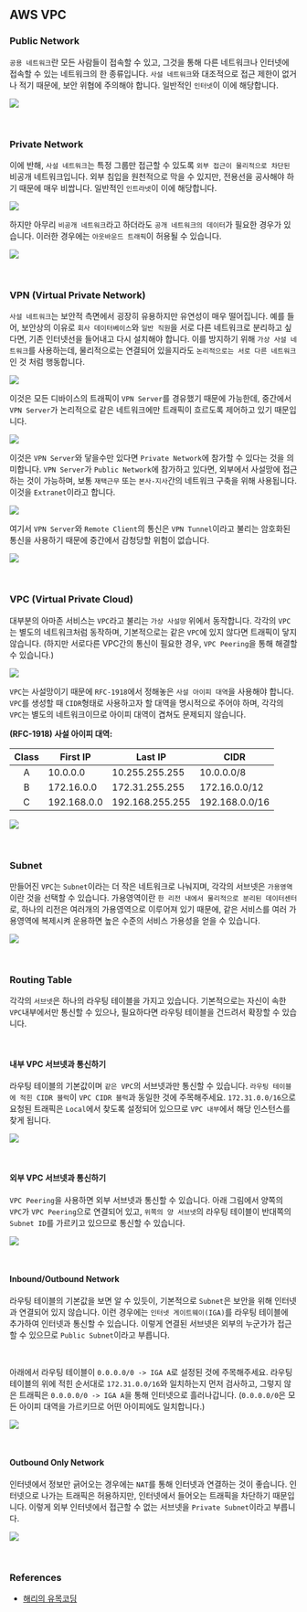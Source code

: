 ## AWS VPC

### Public Network

`공용 네트워크`란 모든 사람들이 접속할 수 있고, 그것을 통해 다른 네트워크나 인터넷에 접속할 수 있는 네트워크의 한 종류입니다. `사설 네트워크`와 대조적으로 접근 제한이 없거나 적기 때문에, 보안 위협에 주의해야 합니다. 일반적인 `인터넷`이 이에 해당합니다.

![](./images/public-network.png)

<br/>

### Private Network

이에 반해, `사설 네트워크`는 특정 그룹만 접근할 수 있도록 `외부 접근이 물리적으로 차단된` 비공개 네트워크입니다. 외부 침입을 원천적으로 막을 수 있지만, 전용선을 공사해야 하기 때문에 매우 비쌉니다. 일반적인 `인트라넷`이 이에 해당합니다.

![](./images/private-network-1.png)

하지만 아무리 `비공개 네트워크`라고 하더라도 `공개 네트워크의 데이터`가 필요한 경우가 있습니다. 이러한 경우에는 `아웃바운드 트래픽`이 허용될 수 있습니다.

![](./images/private-network-2.png)

<br/>

### VPN (Virtual Private Network)

`사설 네트워크`는 보안적 측면에서 굉장히 유용하지만 유연성이 매우 떨어집니다. 예를 들어, 보안상의 이유로 `회사 데이터베이스`와 `일반 직원`을 서로 다른 네트워크로 분리하고 싶다면, 기존 인터넷선을 들어내고 다시 설치해야 합니다. 이를 방지하기 위해 `가상 사설 네트워크`를 사용하는데, 물리적으로는 연결되어 있을지라도 `논리적으로는 서로 다른 네트워크`인 것 처럼 행동합니다.

![](./images/virtual-private-network-1.png)

이것은 모든 디바이스의 트래픽이 `VPN Server`를 경유했기 때문에 가능한데, 중간에서 `VPN Server`가 논리적으로 같은 네트워크에만 트래픽이 흐르도록 제어하고 있기 때문입니다.

![](./images/virtual-private-network-2.png)

이것은 `VPN Server`와 닿을수만 있다면 `Private Network`에 참가할 수 있다는 것을 의미합니다. `VPN Server`가 `Public Network`에 참가하고 있다면, 외부에서 사설망에 접근하는 것이 가능하며, 보통 `재택근무` 또는 `본사-지사`간의 네트워크 구축을 위해 사용됩니다. 이것을 `Extranet`이라고 합니다.

![](./images/virtual-private-network-3.png)

여기서 `VPN Server`와 `Remote Client`의 통신은 `VPN Tunnel`이라고 불리는 암호화된 통신을 사용하기 때문에 중간에서 감청당할 위험이 없습니다.

![](./images/virtual-private-network-4.png)

<br/>

### VPC (Virtual Private Cloud)

대부분의 아마존 서비스는 `VPC`라고 불리는 `가상 사설망` 위에서 동작합니다. 각각의 `VPC`는 별도의 네트워크처럼 동작하며, 기본적으로는 같은 `VPC`에 있지 않다면 트래픽이 닿지 않습니다. (하지만 서로다른 VPC간의 통신이 필요한 경우, `VPC Peering`을 통해 해결할 수 있습니다.)

![](./images/vpc-1.png)

`VPC`는 사설망이기 때문에 `RFC-1918`에서 정해놓은 `사설 아이피 대역`을 사용해야 합니다. `VPC`를 생성할 때 `CIDR`형태로 사용하고자 할 대역을 명시적으로 주어야 하며, 각각의 `VPC`는 별도의 네트워크이므로 아이피 대역이 겹쳐도 문제되지 않습니다.

**(RFC-1918) 사설 아이피 대역:**

| Class | First IP    | Last IP         | CIDR           |
| :---: | ----------- | --------------- | -------------- |
|   A   | 10.0.0.0    | 10.255.255.255  | 10.0.0.0/8     |
|   B   | 172.16.0.0  | 172.31.255.255  | 172.16.0.0/12  |
|   C   | 192.168.0.0 | 192.168.255.255 | 192.168.0.0/16 |

![](./images/vpc-2.png)

<br/>

### Subnet

만들어진 `VPC`는 `Subnet`이라는 더 작은 네트워크로 나눠지며, 각각의 서브넷은 `가용영역`이란 것을 선택할 수 있습니다. 가용영역이란 `한 리전 내에서 물리적으로 분리된 데이터센터`로, 하나의 리전은 여러개의 가용영역으로 이루어져 있기 때문에, 같은 서비스를 여러 가용영역에 복제시켜 운용하면 높은 수준의 서비스 가용성을 얻을 수 있습니다.

![](./images/subnet-1.png)

<br/>

### Routing Table

각각의 `서브넷`은 하나의 라우팅 테이블을 가지고 있습니다. 기본적으로는 자신이 속한 `VPC`내부에서만 통신할 수 있으나, 필요하다면 라우팅 테이블을 건드려서 확장할 수 있습니다.

<br/>

#### 내부 VPC 서브넷과 통신하기

라우팅 테이블의 기본값이며 `같은 VPC`의 서브넷과만 통신할 수 있습니다. `라우팅 테이블에 적힌 CIDR 블럭`이 `VPC CIDR 블럭`과 동일한 것에 주목해주세요. `172.31.0.0/16`으로 요청된 트래픽은 `Local`에서 찾도록 설정되어 있으므로 `VPC 내부`에서 해당 인스턴스를 찾게 됩니다.

![](./images/route-1.png)

<br/>

#### 외부 VPC 서브넷과 통신하기

`VPC Peering`을 사용하면 외부 서브넷과 통신할 수 있습니다. 아래 그림에서 양쪽의 `VPC`가 `VPC Peering`으로 연결되어 있고, `위쪽의 양 서브넷`의 라우팅 테이블이 반대쪽의 `Subnet ID`를 가르키고 있으므로 통신할 수 있습니다.

![](./images/route-2.png)

<br/>

#### Inbound/Outbound Network

라우팅 테이블의 기본값을 보면 알 수 있듯이, 기본적으로 `Subnet`은 보안을 위해 인터넷과 연결되어 있지 않습니다. 이런 경우에는 `인터넷 게이트웨이(IGA)`를 라우팅 테이블에 추가하여 인터넷과 통신할 수 있습니다. 이렇게 연결된 서브넷은 외부의 누군가가 접근할 수 있으므로 `Public Subnet`이라고 부릅니다.

<br/>

아래에서 라우팅 테이블이 `0.0.0.0/0 -> IGA A`로 설정된 것에 주목해주세요. 라우팅 테이블의 위에 적힌 순서대로 `172.31.0.0/16`와 일치하는지 먼저 검사하고, 그렇지 않은 트래픽은 `0.0.0.0/0 -> IGA A`을 통해 인터넷으로 흘러나갑니다. (`0.0.0.0/0`은 모든 아이피 대역을 가르키므로 어떤 아이피에도 일치합니다.)

![](./images/route-3.png)

<br/>

#### Outbound Only Network

인터넷에서 정보만 긁어오는 경우에는 `NAT`를 통해 인터넷과 연결하는 것이 좋습니다. 인터넷으로 나가는 트래픽은 허용하지만, 인터넷에서 들어오는 트래픽을 차단하기 때문입니다. 이렇게 외부 인터넷에서 접근할 수 없는 서브넷을 `Private Subnet`이라고 부릅니다.

![](./images/route-4.png)

<br/>

### References

-   [해리의 유목코딩](https://medium.com/harrythegreat/aws-%EA%B0%80%EC%9E%A5%EC%89%BD%EA%B2%8C-vpc-%EA%B0%9C%EB%85%90%EC%9E%A1%EA%B8%B0-71eef95a7098)
